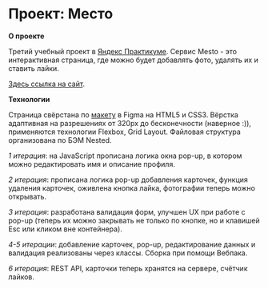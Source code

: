 # Проект: Место

**О проекте**

Третий учебный проект в [Яндекс Практикуме](https://practicum.yandex.ru/). Сервис Mesto - это интерактивная страница, где можно будет добавлять фото, удалять их и ставить лайки.

[Здесь ссылка на сайт](https://valeria-ri.github.io/mesto/).

**Технологии**

Страница свёрстана по [макету](https://www.figma.com/file/2cn9N9jSkmxD84oJik7xL7/JavaScript.-Sprint-4?node-id=0%3A1) в Figma на HTML5 и CSS3. Вёрстка адаптивная на разрешениях от 320px до бесконечности (наверное :)), применяются технологии Flexbox, Grid Layout. Файловая структура организована по БЭМ Nested.

*1 итерация*: на JavaScript прописана логика окна pop-up, в котором можно редактировать имя и описание профиля.

*2 итерация*: прописана логика pop-up добавления карточек, функция удаления карточек, оживлена кнопка лайка, фотографии теперь можно открывать.

*3 итерация*: разработана валидация форм, улучшен UX при работе с pop-up (теперь их можно закрывать не только по кнопке, но и клавишей Esc или кликом вне контейнера).

*4-5 итерации*: добавление карточек, pop-up, редактирование данных и валидация реализованы через классы. Сборка при помощи Вебпака.

*6 итерация*: REST API, карточки теперь хранятся на сервере, счётчик лайков.